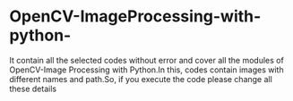 # OpenCV-ImageProcessing-with-python-
It contain all the selected codes without error and cover all the modules of OpenCV-Image Processing with Python.In this, codes contain images with different names and path.So, if you execute the code please change all these details
